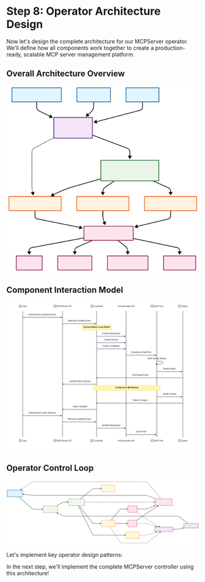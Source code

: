 # Step 8: Operator Architecture Design

Now let's design the complete architecture for our MCPServer operator. We'll define how all components work together to create a production-ready, scalable MCP server management platform.

## Overall Architecture Overview

<img src="../assets/k8s-mcp-architecture.png" alt="k8s-mcp-architecture">

## Component Interaction Model

<img src="../assets/k8s-mcp-interaction-model.png" alt="k8s-mcp-interaction-model">

## Operator Control Loop

<img src="../assets/k8s-mcp-controller-loop.png" alt="k8s-mcp-control-loop">

Let's implement key operator design patterns:

In the next step, we'll implement the complete MCPServer controller using this architecture!